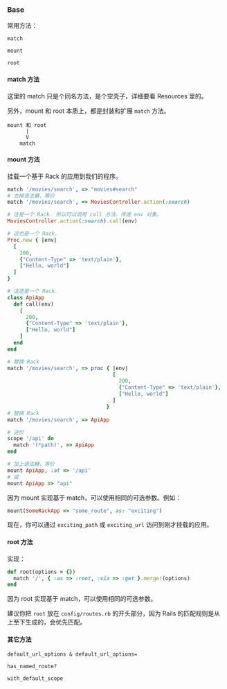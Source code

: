 ### Base

常用方法：

```
match

mount

root
```

#### match 方法

这里的 match 只是个同名方法，是个空壳子，详细要看 Resources 里的。

另外，mount 和 root 本质上，都是封装和扩展 `match` 方法。

```
mount 和 root
      |
      V
    match
```

#### mount 方法

挂载一个基于 Rack 的应用到我们的程序。

```ruby
match '/movies/search', => "movies#search"
# 去掉语法糖，等价
match '/movies/search', => MoviesController.action(:search)
```

```ruby
# 这是一个 Rack. 所以可以调用 call 方法，传递 env 对象。
MoviesController.action(:search).call(env)

# 这也是一个 Rack.
Proc.new { |env|
  [
    200,
    {"Content-Type" => 'text/plain'},
    ["Hello, world"]
  ]
}

# 这还是一个 Rack.
class ApiApp
  def call(env)
    [
      200,
      {"Content-Type" => 'text/plain'},
      ["Hello, world"]
    ]
  end
end
```

```ruby
# 替换 Rack
match '/movies/search', => proc { |env|
                                  [
                                    200,
                                    {"Content-Type" => 'text/plain'},
                                    ["Hello, world"]
                                  ]
                                }
# 替换 Rack
match '/movies/search', => ApiApp
```

```ruby
# 进价
scope '/api' do
  match '(*path)', => ApiApp
end

# 加上语法糖，等价
mount ApiApp, :at => '/api'
# 或
mount ApiApp => "api"
```

因为 mount 实现基于 match，可以使用相同的可选参数。例如：

```ruby
mount(SomeRackApp => "some_route", as: "exciting")
```

现在，你可以通过 `exciting_path` 或 `exciting_url` 访问到刚才挂载的应用。

#### root 方法

实现：

```ruby
def root(options = {})
  match '/', { :as => :root, :via => :get }.merge!(options)
end
```

因为 root 实现基于 match，可以使用相同的可选参数。

建议你把 `root` 放在 `config/routes.rb` 的开头部分，因为 Rails 的匹配规则是从上至下生成的，会优先匹配。

#### 其它方法

```
default_url_options & default_url_options=

has_named_route?

with_default_scope
```
